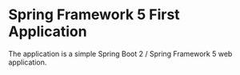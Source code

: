 # Spring Framework 5 First Application

The application is a simple Spring Boot 2 / Spring Framework 5 web application.

